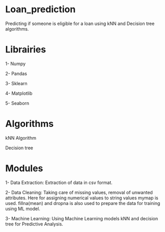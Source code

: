# Loan_prediction
Predicting if someone is eligible for a loan using kNN and Decision tree algorithms.
# Librairies

1- Numpy

2- Pandas

3- Sklearn

4- Matplotlib

5- Seaborn

# Algorithms
kNN Algorithm

Decision tree

# Modules
1- Data Extraction: Extraction of data in csv format.

2- Data Cleaning: Taking care of missing values, removal of unwanted attributes. Here for assigning numerical values to string values mymap is used. fillna(mean) and dropna is also used to prepare the data for training using ML model.

3- Machine Learning: Using Machine Learning models kNN and decision tree for Predictive Analysis.
